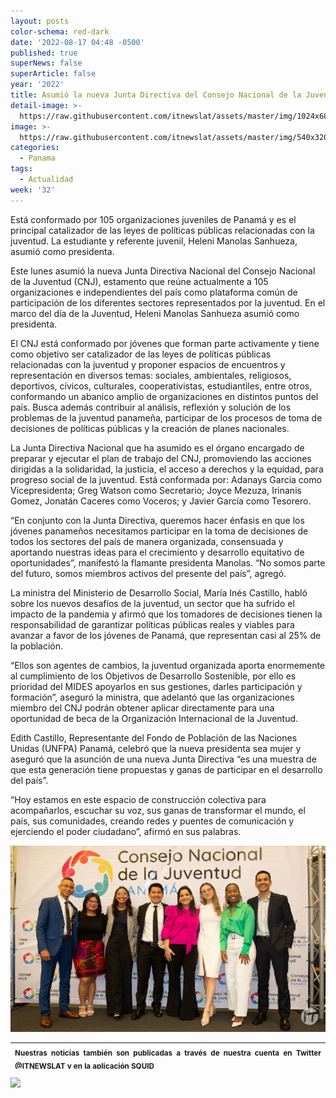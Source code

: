 ```yaml
---
layout: posts
color-schema: red-dark
date: '2022-08-17 04:48 -0500'
published: true
superNews: false
superArticle: false
year: '2022'
title: Asumió la nueva Junta Directiva del Consejo Nacional de la Juventud
detail-image: >-
  https://raw.githubusercontent.com/itnewslat/assets/master/img/1024x680/CNJ-pty-g.jpg
image: >-
  https://raw.githubusercontent.com/itnewslat/assets/master/img/540x320/CNJ-pty-p.jpg
categories:
  - Panama
tags:
  - Actualidad
week: '32'
---
```

Está conformado por 105 organizaciones juveniles de Panamá y es el principal catalizador de las leyes de políticas públicas relacionadas con la juventud. La estudiante y referente juvenil, Heleni Manolas Sanhueza, asumió como presidenta. 

Este lunes asumió la nueva Junta Directiva Nacional del Consejo Nacional de la Juventud (CNJ), estamento que reúne actualmente a 105 organizaciones e independientes del país como plataforma común de participación de los diferentes sectores representados por la juventud. En el marco del día de la Juventud, Heleni Manolas Sanhueza asumió como presidenta. 

El CNJ está conformado por jóvenes que forman parte activamente y tiene como objetivo ser catalizador de las leyes de políticas públicas relacionadas con la juventud y proponer espacios de encuentros  y representación en diversos temas: sociales, ambientales, religiosos, deportivos, cívicos, culturales, cooperativistas, estudiantiles, entre otros, conformando un abanico amplio de organizaciones en distintos puntos del país. Busca además contribuir al análisis, reflexión y solución de los problemas de la juventud panameña, participar de los procesos de toma de decisiones de políticas públicas y la creación de planes nacionales. 

La Junta Directiva Nacional que ha asumido es el órgano encargado de preparar y ejecutar el plan de trabajo del CNJ, promoviendo las acciones dirigidas a la solidaridad, la justicia, el acceso a derechos y la equidad, para progreso social de la juventud. Está conformada por: Adanays Garcia como Vicepresidenta; Greg Watson como Secretario; Joyce Mezuza, Irinanis Gomez, Jonatán Caceres como Voceros; y Javier García como Tesorero.

“En conjunto con la Junta Directiva, queremos hacer énfasis en que los jóvenes panameños necesitamos participar en la toma de decisiones de todos los sectores del país de manera organizada, consensuada y aportando nuestras ideas para el crecimiento y desarrollo equitativo de oportunidades”, manifestó la flamante presidenta Manolas. “No somos parte del futuro, somos miembros activos del presente del país”, agregó. 

La ministra del Ministerio de Desarrollo Social, María Inés Castillo, habló sobre los nuevos desafíos de la juventud, un sector que ha sufrido el impacto de la pandemia y afirmó que los tomadores de decisiones tienen la responsabilidad de garantizar políticas públicas reales y viables para avanzar a favor de los jóvenes de Panamá, que representan casi al 25% de la población. 

“Ellos son agentes de cambios, la juventud organizada aporta enormemente al cumplimiento de los Objetivos de Desarrollo Sostenible, por ello es prioridad del MIDES apoyarlos en sus gestiones, darles participación y formación”, aseguró la ministra, que adelantó que las organizaciones miembro del CNJ podrán obtener aplicar directamente para una oportunidad de beca de la Organización Internacional de la Juventud. 

Edith Castillo, Representante del Fondo de Población de las Naciones Unidas (UNFPA) Panamá, celebró que la nueva presidenta sea mujer y aseguró que la asunción de una nueva Junta Directiva “es una muestra de que esta generación tiene propuestas y ganas de participar en el desarrollo del país”. 

“Hoy estamos en este espacio de construcción colectiva para acompañarlos, escuchar su voz, sus ganas de transformar el mundo, el país, sus comunidades, creando redes y puentes de comunicación y ejerciendo el poder ciudadano”, afirmó en sus palabras. 

![](https://raw.githubusercontent.com/itnewslat/assets/master/img/540x320/CNJ-pty-p.jpg)

<table style="height: 42px;" width="569">
<tbody>
<tr>
<td style="text-align: justify;"><sub><strong>Nuestras noticias también son publicadas a través de nuestra cuenta en Twitter <a href="https://twitter.com/itnewslat?lang=es">@ITNEWSLAT</a> y en la aplicación <a href="https://squidapp.co/en/">SQUID</a></strong></sub></td>
</tr>
</tbody>
</table>

<img src="https://tracker.metricool.com/c3po.jpg?hash=56f88a41e39ab42c063cc51676587a04"/>